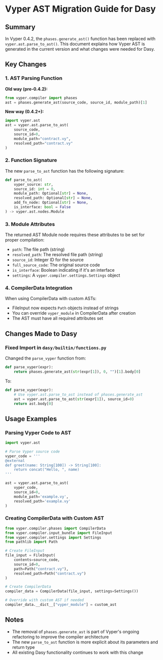 # Vyper AST Migration Guide for Dasy

## Summary

In Vyper 0.4.2, the `phases.generate_ast()` function has been replaced with `vyper.ast.parse_to_ast()`. This document explains how Vyper AST is generated in the current version and what changes were needed for Dasy.

## Key Changes

### 1. AST Parsing Function

**Old way (pre-0.4.2):**
```python
from vyper.compiler import phases
ast = phases.generate_ast(source_code, source_id, module_path)[1]
```

**New way (0.4.2+):**
```python
import vyper.ast
ast = vyper.ast.parse_to_ast(
    source_code,
    source_id=0,
    module_path="contract.vy",
    resolved_path="contract.vy"
)
```

### 2. Function Signature

The new `parse_to_ast` function has the following signature:
```python
def parse_to_ast(
    vyper_source: str,
    source_id: int = 0,
    module_path: Optional[str] = None,
    resolved_path: Optional[str] = None,
    add_fn_node: Optional[str] = None,
    is_interface: bool = False
) -> vyper.ast.nodes.Module
```

### 3. Module Attributes

The returned AST Module node requires these attributes to be set for proper compilation:
- `path`: The file path (string)
- `resolved_path`: The resolved file path (string)
- `source_id`: Integer ID for the source
- `full_source_code`: The original source code
- `is_interface`: Boolean indicating if it's an interface
- `settings`: A `vyper.compiler.settings.Settings` object

### 4. CompilerData Integration

When using CompilerData with custom ASTs:
- FileInput now expects `Path` objects instead of strings
- You can override `vyper_module` in CompilerData after creation
- The AST must have all required attributes set

## Changes Made to Dasy

### Fixed Import in `dasy/builtin/functions.py`

Changed the `parse_vyper` function from:
```python
def parse_vyper(expr):
    return phases.generate_ast(str(expr[1]), 0, "")[1].body[0]
```

To:
```python
def parse_vyper(expr):
    # Use vyper.ast.parse_to_ast instead of phases.generate_ast
    ast = vyper.ast.parse_to_ast(str(expr[1]), source_id=0)
    return ast.body[0]
```

## Usage Examples

### Parsing Vyper Code to AST
```python
import vyper.ast

# Parse Vyper source code
vyper_code = '''
@external
def greet(name: String[100]) -> String[100]:
    return concat("Hello, ", name)
'''

ast = vyper.ast.parse_to_ast(
    vyper_code,
    source_id=0,
    module_path='example.vy',
    resolved_path='example.vy'
)
```

### Creating CompilerData with Custom AST
```python
from vyper.compiler.phases import CompilerData
from vyper.compiler.input_bundle import FileInput
from vyper.compiler.settings import Settings
from pathlib import Path

# Create FileInput
file_input = FileInput(
    contents=source_code,
    source_id=0,
    path=Path("contract.vy"),
    resolved_path=Path("contract.vy")
)

# Create CompilerData
compiler_data = CompilerData(file_input, settings=Settings())

# Override with custom AST if needed
compiler_data.__dict__["vyper_module"] = custom_ast
```

## Notes

- The removal of `phases.generate_ast` is part of Vyper's ongoing refactoring to improve the compiler architecture
- The new `parse_to_ast` function is more explicit about its parameters and return type
- All existing Dasy functionality continues to work with this change